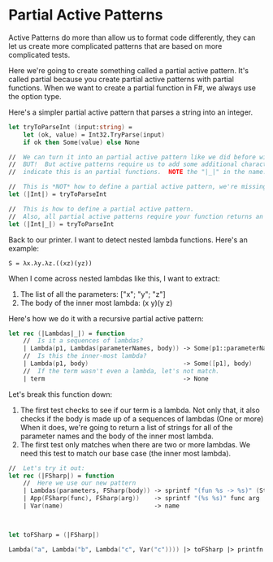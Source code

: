 # Partial Active Patterns

Active Patterns do more than allow us to format code differently, they can let us create more
complicated patterns that are based on more complicated tests.

Here we're going to create something called a partial active pattern.  It's called partial 
because you create partial active patterns with partial functions.  When we want to create a
partial function in F#, we always use the option type.

Here's a simpler partial active pattern that parses a string into an integer.  


```fsharp
let tryToParseInt (input:string) = 
    let (ok, value) = Int32.TryParse(input)
    if ok then Some(value) else None

//  We can turn it into an partial active pattern like we did before with our banana clips.
//  BUT!  But active patterns require us to add some additional characters in the name to
//  indicate this is an partial functions.  NOTE the "|_|" in the name.

//  This is *NOT* how to define a partial active pattern, we're missing |_| in the name.
let (|Int|) = tryToParseInt

//  This is how to define a partial active pattern.
//  Also, all partial active patterns require your function returns an option type.
let (|Int|_|) = tryToParseInt
```


Back to our printer.  I want to detect nested lambda functions.  Here's an example:

    S = λx.λy.λz.((xz)(yz))

When I come across nested lambdas like this, I want to extract:

1. The list of all the parameters:    ["x"; "y"; "z"]
2. The body of the inner most lambda: (x y)(y z) 

Here's how we do it with a recursive partial active pattern:


```fsharp
let rec (|Lambdas|_|) = function
    //  Is it a sequences of lambdas?
    | Lambda(p1, Lambdas(parameterNames, body)) -> Some(p1::parameterNames, body)
    //  Is this the inner-most lambda?
    | Lambda(p1, body)                          -> Some([p1], body)
    //  If the term wasn't even a lambda, let's not match.
    | term                                      -> None
```

Let's break this function down:

1.  The first test checks to see if our term is a lambda.  Not only that,
    it also checks if the body is made up of a sequences of lambdas (One or more)
    When it does, we're going to return a list of strings for all of the parameter
    names and the body of the inner most lambda.
2.  The first test only matches when there are two or more lambdas.  We need this 
    test to match our base case (the inner most lambda).

```fsharp
//  Let's try it out:
let rec (|FSharp|) = function
    //  Here we use our new pattern
    | Lambdas(parameters, FSharp(body)) -> sprintf "(fun %s -> %s)" (String.concat " " parameters) body
    | App(FSharp(func), FSharp(arg))    -> sprintf "(%s %s)" func arg
    | Var(name)                         -> name



let toFSharp = (|FSharp|)

Lambda("a", Lambda("b", Lambda("c", Var("c")))) |> toFSharp |> printfn "%s"
```
